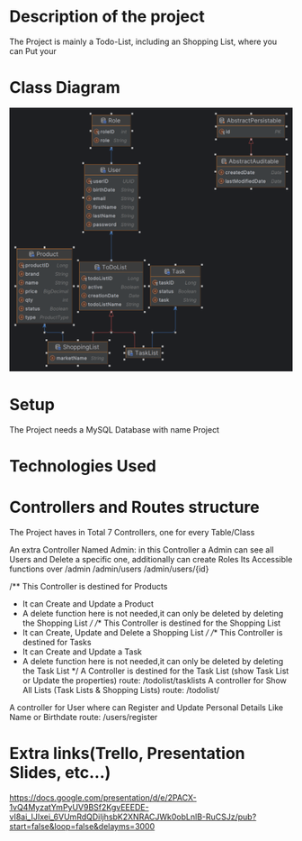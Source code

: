 # Description of the project
The Project is mainly a Todo-List, including an Shopping List, where you can Put your 
# Class Diagram
![img.png](img.png)
# Setup
The Project needs a MySQL Database with name Project
# Technologies Used
# Controllers and Routes structure
The Project haves in Total 7 Controllers, one for every Table/Class

An extra Controller Named Admin: in this Controller a Admin can see all Users and Delete a specific one, additionally can create Roles
Its Accessible functions over /admin /admin/users /admin/users/{id}

/** This Controller is destined for Products
* It can Create and Update a Product
* A delete function here is not needed,it can only be deleted by deleting the Shopping List
*/
  /** This Controller is destined for the Shopping List
* It can Create, Update and Delete a Shopping List
  */
  /** This Controller is destined for Tasks
* It can Create and Update a Task
* A delete function here is not needed,it can only be deleted by deleting the Task List
  */
A Controller is destined for the Task List (show Task List or Update the properties)
  route: /todolist/tasklists
A controller for Show All Lists (Task Lists & Shopping Lists) 
  route: /todolist/

A controller for User where can Register and Update Personal Details Like Name or Birthdate
route: /users/register

# Extra links(Trello, Presentation Slides, etc…)
https://docs.google.com/presentation/d/e/2PACX-1vQ4MyzatYmPyUV9BSf2KgvEEEDE-vI8ai_IJIxei_6VUmRdQDiIjhsbK2XNRACJWk0obLnlB-RuCSJz/pub?start=false&loop=false&delayms=3000
